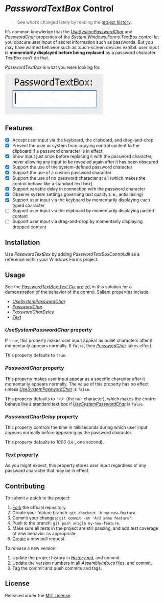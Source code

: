 # _PasswordTextBox_ Control

> See what’s changed lately by reading the [project history][project-history].

It’s common knowledge that the
[_UseSystemPasswordChar_][WinForms-UseSystemPasswordChar-property] and
[_PasswordChar_][WinForms-PasswordChar-property] properties of the
_System​.Windows​.Forms​.TextBox_ control let you obscure user input of secret
information such as passwords. But you may have wanted behavior such as
touch-screen devices exhibit: user input is **momentarily displayed before being
replaced** by a password character. _TextBox_ can’t do that.

_PasswordTextBox_ is what you were looking for.

![PasswordTextBox control animated demonstration]

## Features

- [x] Accept user input via the keyboard, the clipboard, and drag-and-drop
- [x] Prevent the user or system from copying control content to the clipboard if
      a password character is in effect
- [x] Show input just once before replacing it with the password character, never
      allowing any input to be revealed again after it has been obscured
- [x] Support the use of the system-defined password character
- [x] Support the use of a custom password character
- [x] Support the use of no password character at all (which makes the control
      behave like a standard text box)
- [x] Support variable delay in connection with the password character
- [x] Observe system settings governing text quality (i.e., antialiasing)
- [x] Support user input via the keyboard by momentarily displaying each typed
      character
- [ ] Support user input via the clipboard by momentarily displaying pasted
      content
- [ ] Support user input via drag-and-drop by momentarily displaying dropped
      content

## Installation

Use _PasswordTextBox_ by adding _PasswordTextBoxControl.dll_ as a reference
within your Windows Forms project.

## Usage

See the [_PasswordTextBox.Test.Gui_ project][project-GUI-test] in this solution
for a demonstration of the behavior of the control. Salient properties include:

* [_UseSystemPasswordChar_](#usesystempasswordchar-property)
* [_PasswordChar_](#passwordchar-property)
* [_PasswordCharDelay_](#passwordchardelay-property)
* [_Text_](#text-property)

### _UseSystemPasswordChar_ property

If `true`, this property makes user input appear as bullet characters after it
momentarily appears normally. If `false`, then
[_PasswordChar_](#passwordchar-property) takes effect.

This property defaults to `true`.

### _PasswordChar_ property

This property makes user input appear as a specific character after it
momentarily appears normally. The value of this property has no effect unless
[_UseSystemPasswordChar_](#usesystempasswordchar-property) is `false`.


This property defaults to `'\0'` (the null character), which makes the control
behave like a standard text box if
[_UseSystemPasswordChar_](#usesystempasswordchar-property) is `false`.

### _PasswordCharDelay_ property

This property controls the time in milliseconds during which user input appears
normally before appearing as the password character.

This property defaults to _1000_ (i.e., one second).

### _Text_ property

As you might expect, this property stores user input regardless of any password
character that may be in effect.

## Contributing

To submit a patch to the project:

1. [Fork][fork-project] the official repository.
2. Create your feature branch: `git checkout -b my-new-feature`.
3. Commit your changes: `git commit -am 'Add some feature'`.
4. Push to the branch: `git push origin my-new-feature`.
5. Make sure all tests in the project are still passing, and add test coverage
   of new behavior as appropriate.
6. [Create][compare-project-branches] a new pull request.

To release a new version:

1. Update the project history in [_History.md_][project-history], and commit.
2. Update the version numbers in all _AssemblyInfo.cs_ files, and commit.
3. Tag the commit and push commits and tags.

## License

Released under the [MIT License][MIT-License].

[PasswordTextBox control animated demonstration]: https://raw.githubusercontent.com/njonsson/PasswordTextBox-Control/master/demo.gif

[project-history]:                         https://github.com/njonsson/PasswordTextBox-Control/blob/master/History.md                       "‘PasswordTextBox Control’ project history"
[WinForms-UseSystemPasswordChar-property]: https://msdn.microsoft.com/en-us/library/system.windows.forms.textbox.usesystempasswordchar.aspx "‘System​.Windows​.Forms​.TextBox​.UseSystemPasswordChar’ property in the .NET Framework Class Library"
[WinForms-PasswordChar-property]:          https://msdn.microsoft.com/en-us/library/system.windows.forms.textbox.passwordchar.aspx          "‘System​.Windows​.Forms​.TextBox​.PasswordChar’ property in the .NET Framework Class Library"
[project-GUI-test]:                        https://github.com/njonsson/PasswordTextBox-Control/tree/master/PasswordTextBoxControl.Test.Gui "‘PasswordTextBox Control’ GUI test"
[fork-project]:                            https://github.com/njonsson/PasswordTextBox-Control/fork                                         "Fork the official repository of ‘PasswordTextBox Control’"
[compare-project-branches]:                https://github.com/njonsson/PasswordTextBox-Control/compare                                      "Compare branches of ‘PasswordTextBox Control’ repositories"
[MIT-License]:                             https://github.com/njonsson/PasswordTextBox-Control/blob/master/License.md                       "MIT License claim for ‘PasswordTextBox Control’"
